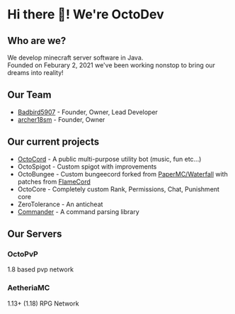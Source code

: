 # Hi there 👋! We're OctoDev

## Who are we?
We develop minecraft server software in Java. <br>
Founded on Feburary 2, 2021 we've been working nonstop to bring our dreams into reality!

## Our Team
 - [Badbird5907](https://github.com/Badbird5907) - Founder, Owner, Lead Developer
 - [archer18sm](https://twitter.com/archer18sm) - Founder, Owner

## Our current projects
 - [OctoCord](https://badbird5907.xyz/octocord) - A public multi-purpose utility bot (music, fun etc...)
 - OctoSpigot - Custom spigot with improvements
 - OctoBungee - Custom bungeecord forked from [PaperMC/Waterfall](https://github.com/PaperMC/Waterfall) with patches from [FlameCord](https://github.com/2lstudios-mc/FlameCord)
 - OctoCore - Completely custom Rank, Permissions, Chat, Punishment core
 - ZeroTolerance - An anticheat
 - [Commander](https://github.com/OctoPvP/Commander) - A command parsing library

## Our Servers
### OctoPvP
1.8 based pvp network

### AetheriaMC
1.13+ (1.18) RPG Network
